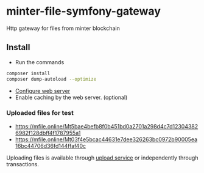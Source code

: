 # minter-file-symfony-gateway
Http gateway for files from minter blockchain

## Install
* Run the commands
```bash
composer install
composer dump-autoload --optimize
```
* [Configure web server](https://symfony.com/doc/current/setup/web_server_configuration.html) 
* Enable caching by the web server. (optional)


### Uploaded files for test
* https://mfile.online/Mt5bae4befb8f0b451bd0a2701a298d4c7d123043826982f128dbff4f1787955a1
* https://mfile.online/Mt03f4e5bcac44631e7dee326263bc0972b90005ea16bc44706d36fd144ffaf40c

Uploading files is available through [upload service](https://upload.minter-service.online) or independently through transactions.